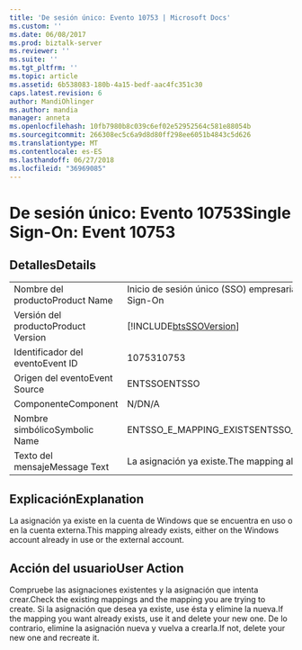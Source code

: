 ```yaml
---
title: 'De sesión único: Evento 10753 | Microsoft Docs'
ms.custom: ''
ms.date: 06/08/2017
ms.prod: biztalk-server
ms.reviewer: ''
ms.suite: ''
ms.tgt_pltfrm: ''
ms.topic: article
ms.assetid: 6b538083-180b-4a15-bedf-aac4fc351c30
caps.latest.revision: 6
author: MandiOhlinger
ms.author: mandia
manager: anneta
ms.openlocfilehash: 10fb7980b8c039c6ef02e52952564c581e88054b
ms.sourcegitcommit: 266308ec5c6a9d8d80ff298ee6051b4843c5d626
ms.translationtype: MT
ms.contentlocale: es-ES
ms.lasthandoff: 06/27/2018
ms.locfileid: "36969085"
---
```

# <a name="single-sign-on-event-10753"></a><span data-ttu-id="510c9-102">De sesión único: Evento 10753</span><span class="sxs-lookup"><span data-stu-id="510c9-102">Single Sign-On: Event 10753</span></span>
## <a name="details"></a><span data-ttu-id="510c9-103">Detalles</span><span class="sxs-lookup"><span data-stu-id="510c9-103">Details</span></span>  
  
|                 |                                                            |
|-----------------|------------------------------------------------------------|
|  <span data-ttu-id="510c9-104">Nombre del producto</span><span class="sxs-lookup"><span data-stu-id="510c9-104">Product Name</span></span>   |                 <span data-ttu-id="510c9-105">Inicio de sesión único (SSO) empresarial</span><span class="sxs-lookup"><span data-stu-id="510c9-105">Enterprise Single Sign-On</span></span>                  |
| <span data-ttu-id="510c9-106">Versión del producto</span><span class="sxs-lookup"><span data-stu-id="510c9-106">Product Version</span></span> | [!INCLUDE[btsSSOVersion](../includes/btsssoversion-md.md)] |
|    <span data-ttu-id="510c9-107">Identificador del evento</span><span class="sxs-lookup"><span data-stu-id="510c9-107">Event ID</span></span>     |                           <span data-ttu-id="510c9-108">10753</span><span class="sxs-lookup"><span data-stu-id="510c9-108">10753</span></span>                            |
|  <span data-ttu-id="510c9-109">Origen del evento</span><span class="sxs-lookup"><span data-stu-id="510c9-109">Event Source</span></span>   |                           <span data-ttu-id="510c9-110">ENTSSO</span><span class="sxs-lookup"><span data-stu-id="510c9-110">ENTSSO</span></span>                           |
|    <span data-ttu-id="510c9-111">Componente</span><span class="sxs-lookup"><span data-stu-id="510c9-111">Component</span></span>    |                            <span data-ttu-id="510c9-112">N/D</span><span class="sxs-lookup"><span data-stu-id="510c9-112">N/A</span></span>                             |
|  <span data-ttu-id="510c9-113">Nombre simbólico</span><span class="sxs-lookup"><span data-stu-id="510c9-113">Symbolic Name</span></span>  |                  <span data-ttu-id="510c9-114">ENTSSO_E_MAPPING_EXISTS</span><span class="sxs-lookup"><span data-stu-id="510c9-114">ENTSSO_E_MAPPING_EXISTS</span></span>                   |
|  <span data-ttu-id="510c9-115">Texto del mensaje</span><span class="sxs-lookup"><span data-stu-id="510c9-115">Message Text</span></span>   |                <span data-ttu-id="510c9-116">La asignación ya existe.</span><span class="sxs-lookup"><span data-stu-id="510c9-116">The mapping already exists.</span></span>                 |
  
## <a name="explanation"></a><span data-ttu-id="510c9-117">Explicación</span><span class="sxs-lookup"><span data-stu-id="510c9-117">Explanation</span></span>  
 <span data-ttu-id="510c9-118">La asignación ya existe en la cuenta de Windows que se encuentra en uso o en la cuenta externa.</span><span class="sxs-lookup"><span data-stu-id="510c9-118">This mapping already exists, either on the Windows account already in use or the external account.</span></span>  
  
## <a name="user-action"></a><span data-ttu-id="510c9-119">Acción del usuario</span><span class="sxs-lookup"><span data-stu-id="510c9-119">User Action</span></span>  
 <span data-ttu-id="510c9-120">Compruebe las asignaciones existentes y la asignación que intenta crear.</span><span class="sxs-lookup"><span data-stu-id="510c9-120">Check the existing mappings and the mapping you are trying to create.</span></span> <span data-ttu-id="510c9-121">Si la asignación que desea ya existe, use ésta y elimine la nueva.</span><span class="sxs-lookup"><span data-stu-id="510c9-121">If the mapping you want already exists, use it and delete your new one.</span></span> <span data-ttu-id="510c9-122">De lo contrario, elimine la asignación nueva y vuelva a crearla.</span><span class="sxs-lookup"><span data-stu-id="510c9-122">If not, delete your new one and recreate it.</span></span>